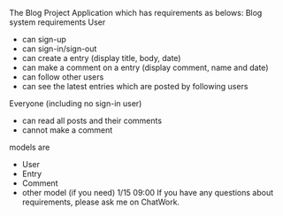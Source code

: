 The Blog Project Application which has requirements as belows:
Blog system requirements
User
- can sign-up
- can sign-in/sign-out
- can create a entry (display title, body, date)
- can make a comment on a entry (display comment, name and date)
- can follow other users
- can see the latest entries which are posted by following users

Everyone (including no sign-in user)
- can read all posts and their comments
- cannot make a comment

models are
- User
- Entry
- Comment
- other model (if you need)
1/15 09:00
If you have any questions about requirements, please ask me on ChatWork.
